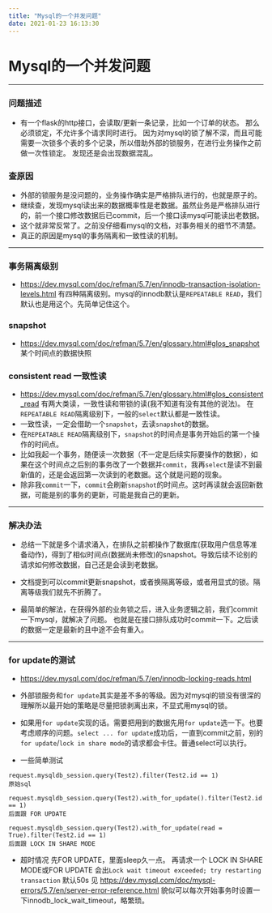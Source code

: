 ```yaml
---
title: "Mysql的一个并发问题"
date: 2021-01-23 16:13:30
---
```


# Mysql的一个并发问题
---

### 问题描述
* 有一个flask的http接口，会读取/更新一条记录，比如一个订单的状态。
那么必须锁定，不允许多个请求同时进行。
因为对mysql的锁了解不深，而且可能需要一次锁多个表的多个记录，所以借助外部的锁服务，在进行业务操作之前做一次性锁定。
发现还是会出现数据混乱。

### 查原因
* 外部的锁服务是没问题的，业务操作确实是严格排队进行的，也就是原子的。
* 继续查，发现mysql读出来的数据概率性是老数据。虽然业务是严格排队进行的，前一个接口修改数据后已commit，后一个接口读mysql可能读出老数据。
* 这个就非常反常了。之前没仔细看mysql的文档，对事务相关的细节不清楚。
* 真正的原因是mysql的事务隔离和一致性读的机制。

---

### 事务隔离级别
* https://dev.mysql.com/doc/refman/5.7/en/innodb-transaction-isolation-levels.html
有四种隔离级别。mysql的innodb默认是`REPEATABLE READ`，我们默认也是用这个。先简单记住这个。

### snapshot
* https://dev.mysql.com/doc/refman/5.7/en/glossary.html#glos_snapshot
某个时间点的数据快照

### consistent read 一致性读
* https://dev.mysql.com/doc/refman/5.7/en/glossary.html#glos_consistent_read
有两大类读，一致性读和带锁的读(我不知道有没有其他的说法)。
在`REPEATABLE READ`隔离级别下，一般的`select`默认都是一致性读。
* 一致性读，一定会借助一个`snapshot`，去读`snapshot`的数据。
* 在`REPEATABLE READ`隔离级别下，`snapshot`的时间点是事务开始后的第一个操作的时间点。
* 比如我起一个事务，随便读一次数据（不一定是后续实际要操作的数据），如果在这个时间点之后别的事务改了一个数据并`commit`，我再`select`是读不到最新值的，还是会返回第一次读到的老数据。这个就是问题的现象。
* 除非我`commit`一下，`commit`会刷新`snapshot`的时间点。这时再读就会返回新数据，可能是别的事务的更新，可能是我自己的更新。

---

### 解决办法
* 总结一下就是多个请求涌入，在排队之前都操作了数据库(获取用户信息等准备动作)，得到了相似时间点(数据尚未修改)的snapshot。导致后续不论别的请求如何修改数据，自己还是会读到老数据。
* 文档提到可以commit更新snapshot，或者换隔离等级，或者用显式的锁。隔离等级我们就先不折腾了。

* 最简单的解法，在获得外部的业务锁之后，进入业务逻辑之前，我们commit一下mysql，就解决了问题。
也就是在接口排队成功时commit一下。之后读的数据一定是最新的且中途不会有重入。


---

### for update的测试
* https://dev.mysql.com/doc/refman/5.7/en/innodb-locking-reads.html

* 外部锁服务和`for update`其实是差不多的等级。因为对mysql的锁没有很深的理解所以最开始的策略是尽量把锁剥离出来，不显式用mysql的锁。

* 如果用`for update`实现的话。需要把用到的数据先用`for update`选一下。也要考虑顺序的问题。`select ... for update`成功后，一直到commit之前，别的`for update`/`lock in share mode`的请求都会卡住。普通select可以执行。

* 一些简单测试

```
request.mysqldb_session.query(Test2).filter(Test2.id == 1)
原始sql

request.mysqldb_session.query(Test2).with_for_update().filter(Test2.id == 1)
后面跟 FOR UPDATE

request.mysqldb_session.query(Test2).with_for_update(read = True).filter(Test2.id == 1)
后面跟 LOCK IN SHARE MODE
```

* 超时情况
先FOR UPDATE，里面sleep久一点。
再请求一个 LOCK IN SHARE MODE或FOR UPDATE
会出`Lock wait timeout exceeded; try restarting transaction`
默认50s
见 https://dev.mysql.com/doc/mysql-errors/5.7/en/server-error-reference.html
貌似可以每次开始事务时设置一下innodb_lock_wait_timeout，略繁琐。